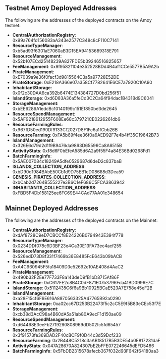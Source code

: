 ## Testnet Amoy Deployed Addresses

The following are the addresses of the deployed contracts on the Amoy testnet:

- **CentralAuthorizationRegistry**: 0x99a764fd156083aA343e2577C348c8cF110C7141
- **ResourceTypeManager**: 0xb5ad93f6301aE7060aB3D15EA94153689318E791
- **ResourceManagement**: 0x52b107ECd25148239A827FDE5b39246516825657
- **FeeManagement**: 0x9f9582f104e352528BDd4B4af1CCe5577B5A9A2b
- **PirateManagement**: 0xE7039a9e36f0facf3d9815564C3a5a97728E52DE
- **PirateStorage**: 0xE218A366e07a358Cf7782641E6CE7a7920C10A90
- **InhabitantStorage**: 0x0f2c30DAA6ca392b6474E134384727D0bd256f51
- **IslandStorage**: 0xd6D83A36a5feCd3C2Ca64f94dac1B431Bd9C6041
- **StorageManagement**: 0xbEE6286A1edcBc10140199c151Ef850be3de2645
- **ResourceSpendManagement**: 0x5AF9218612955F608Ee68c379721CE0226261db6
- **ResourceFarmingRules**: 0x967fD50ed190Df9133Cf2027D8F1Fc6a1fCbb26B
- **ResourceFarming**: 0xFA5b69f4ee36f0a6AED92F7e4b4ff35C19642B73
- **IslandManagement**: 0x326E6d79d2d1f9B9476da9863D65596Ca8A6515B
- **ActivityStats**: 0xf8d6F0bEfeA585d6A2a9f55F4a84E36Bd0268Fd1
- **BatchFarmingInfo**: 0x5AE007084c18249A5dfe0529687d6deD2c837baB
- **ISLANDS_COLLECTION_ADDRESS**: 0xbD90d1984BAbE50Cb1d9D75EB1eD08688d3Dea59
- **GENESIS_PIRATES_COLLECTION_ADDRESS**: 0xbCab2d7264B555227e3B6C1eF686C5FCA3863942
- **INHABITANTS_COLLECTION_ADDRESS**: 0xFBD5F4Db158125ee6FC69E44CAd77AA01c348654


## Mainnet Deployed Addresses

The following are the addresses of the deployed contracts on the Mainnet:

- **CentralAuthorizationRegistry**: 0xdAf8728C9eD7CBCCf8E24226B0794943E394f778
- **ResourceTypeManager**: 0x0234DDf078c9D3BF23e4Ca30E13FA73ec4acf255
- **ResourceManagement**: 0x526edD73D8f331f7469b36E8485FcE643b09bACB
- **FeeManagement**: 0xA4C960945F5fa18409D3e52692e10AE408d4AaC2
- **PirateManagement**: 0x490b32F2Ee77F733F8a143deD9fB1bD8715Af86F
- **PirateStorage**: 0xC617FE2c8B4C0dF871E07b3796Fda41BD0996E7C
- **IslandStorage**: 0x5112435C6f6a9Bb10925BCaE523A7E758e45eF2B
- **IslandManagement**: 0xa28F15cf6F9E616A8870563325A47765B92a0290
- **InhabitantStorage**: 0xa02cc67D253B22473f5c2cC5E9f5B83eCEc53f7E
- **StorageManagement**: 0xcb38d3AcC98a4B60dA5a51ab80A9ecF1d150ae09
- **ResourceSpendManagement**: 0xd64468E3eeFb2719260808969dD502fc5fd65457
- **ResourceFarmingRules**: 0x3f91573fe369DAD2F40cBCF9f0D44c3d59Dcf233
- **ResourceFarming**: 0x2B448C5218c3aABf8517B5B3DE54b0E817231daF
- **ActivityStats**: 0x047A28670A824307bE2bFFE072246645dEFD5486
- **BatchFarmingInfo**: 0x5FbDB2315678afecb367f032d93F642f64180aa3

